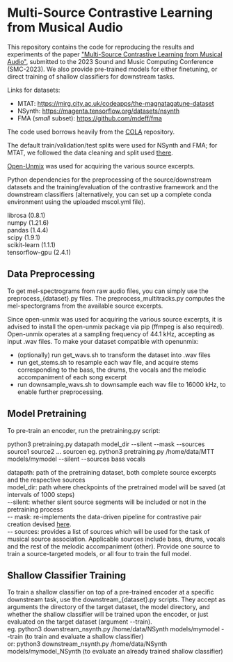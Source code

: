 # Multi-Source Contrastive Learning from Musical Audio

This repository contains the code for reproducing the results and experiments of the paper <a href="https://arxiv.org/pdf/2302.07077.pdf">"Multi-Source Contrastive Learning from Musical Audio"</a>, submitted to the 2023 Sound and Music Computing Conference (SMC-2023). We also provide pre-trained models for either finetuning, or direct training of shallow classifiers for downstream tasks.

Links for datasets:
- MTAT: https://mirg.city.ac.uk/codeapps/the-magnatagatune-dataset
- NSynth: https://magenta.tensorflow.org/datasets/nsynth
- FMA (*small* subset): https://github.com/mdeff/fma 

The code used borrows heavily from the <a href="https://github.com/google-research/google-research/tree/master/cola">COLA</a> repository. 

The default train/validation/test splits were used for NSynth and FMA; for MTAT, we followed the data cleaning and split used <a href="https://github.com/jongpillee/music_dataset_split/tree/master/MTAT_split">there</a>.

<a href="https://github.com/sigsep/open-unmix-pytorch">Open-Unmix</a> was used for acquiring the various source excerpts.

Python dependencies for the preprocessing of the source/downstream datasets and the training/evaluation of the contrastive framework and the downstream classifiers (alternatively, you can set up a complete conda environment using the uploaded mscol.yml file).

librosa (0.8.1)  
numpy (1.21.6)  
pandas (1.4.4)  
scipy (1.9.1)  
scikit-learn (1.1.1)  
tensorflow-gpu (2.4.1)

## Data Preprocessing

To get mel-spectrograms from raw audio files, you can simply use the preprocess_{dataset}.py files. The preprocess_multitracks.py computes the mel-spectorgrams from the available source excerpts.

Since open-unmix was used for acquiring the various source excerpts, it is advised to install the open-unmix package via pip (ffmpeg is also required). Open-unmix operates at a sampling frequency of 44.1 kHz, accepting as input .wav files. To make your dataset compatible with openunmix:

- (optionally) run get_wavs.sh to transform the dataset into .wav files
- run get_stems.sh to resample each wav file, and acquire stems corresponding to the bass, the drums, the vocals and the melodic accompaniment of each song excerpt
- run downsample_wavs.sh to downsample each wav file to 16000 kHz, to enable further preprocessing.

## Model Pretraining

To pre-train an encoder, run the pretraining.py script:

python3 pretraining.py datapath model_dir --silent --mask --sources source1 source2 ... sourcen
eg. python3 pretraining.py /home/data/MTT models/mymodel --silent --sources bass vocals

datapath: path of the pretraining dataset, both complete source excerpts and the respective sources  
model_dir: path where checkpoints of the pretrained model will be saved (at intervals of 1000 steps)  
--silent: whether silent source segments will be included or not in the pretraining process  
-- mask: re-implements the data-driven pipeline for contrastive pair creation devised <a href="https://arxiv.org/pdf/2202.10139.pdf">here</a>.  
-- sources: provides a list of sources which will be used for the task of musical source association. Applicable sources include bass, drums, vocals and the rest of the melodic accompaniment (other). Provide one source to train a source-targeted models, or all four to train the full model.

## Shallow Classifier Training

To train a shallow classifier on top of a pre-trained encoder at a specific downstream task, use the downstream_{dataset}.py scripts. They accept as arguments the directory of the target dataset, the model directory, and whether the shallow classifier will be trained upon the encoder, or just evaluated on the target dataset (argument --train).  
eg. python3 downstream_nsynth.py /home/data/NSynth models/mymodel --train (to train and evaluate a shallow classifier)  
or: python3 downstream_nsynth.py /home/data/NSynth models/mymodel_NSynth (to evaluate an already trained shallow classifier)
